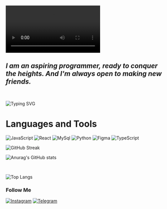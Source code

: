 ![Header](https://github.com/BekturMaasaliev/BekturMaasaliev/blob/main/assets/animation.gif.mp4)

## ***I am an aspiring programmer, ready to conquer the heights. And I'm always open to making new friends.***

<br>

![Typing SVG](https://readme-typing-svg.herokuapp.com?color=%2336BCF7&lines=Web+informatics+student)

# Languages and Tools
![JavaScript](https://img.shields.io/badge/-JavaScript-090909?style=for-the-badge&logo=javascript)
![React](https://img.shields.io/badge/-React-090909?style=for-the-badge&logo=react)
![MySql](https://img.shields.io/badge/-MySql-090909?style=for-the-badge&logo=mysql&logoColor=006488)
![Python](https://img.shields.io/badge/-Python-090909?style=for-the-badge&logo=python)
![Figma](https://img.shields.io/badge/-Figma-090909?style=for-the-badge&logo=figma)
![TypeScript](https://img.shields.io/badge/-Typescript-090909?style=for-the-badge&logo=typescript)


![GitHub Streak](https://github-readme-streak-stats.herokuapp.com/?user=BekturMaasaliev&theme=dark)


![Anurag's GitHub stats](https://github-readme-stats.vercel.app/api?username=BekturMaasaliev&show_icons=true&theme=dark)

<br>

<!-- ![Readme Card](https://github-readme-stats.vercel.app/api/pin/?username=BekturMaasaliev&repo=Online_Store&theme=dark)
![Readme Card](https://github-readme-stats.vercel.app/api/pin/?username=BekturMaasaliev&repo=Post-Reader-App&theme=dark) -->




![Top Langs](https://github-readme-stats.vercel.app/api/top-langs/?username=anuraghazra&langs_count=5&theme=dark) 





### Follow Me
[![Instagram](https://img.shields.io/badge/-Instagram-090909?style=for-the-badge&logo=instagram)](https://www.instagram.com/torrtiee/)
[![Telegram](https://img.shields.io/badge/-Telegram-090909?style=for-the-badge&logo=telegram)](https://t.me/torrtiee/)
